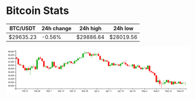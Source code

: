 # Bitcoin Stats

BTC/USDT|24h change|24h high|24h low|
|---|---|---|---|
|$29635.23|-0.56%|$29886.64|$28019.56|

<img src="./chart.svg">
